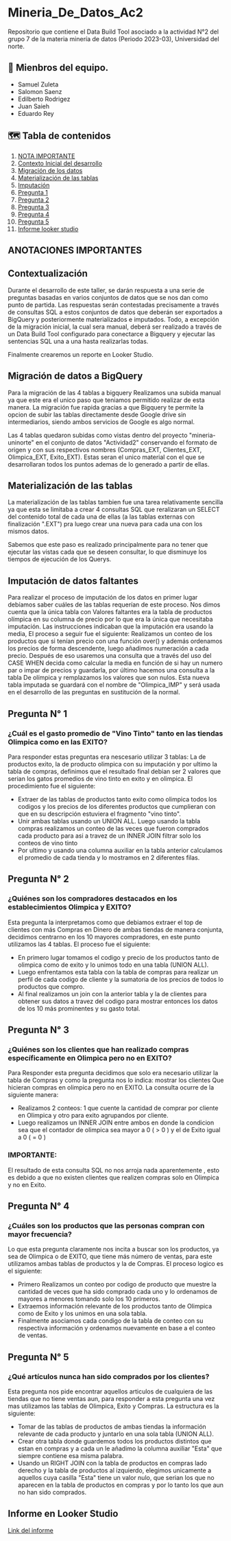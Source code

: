 # Mineria_De_Datos_Ac2
Repositorio que contiene el Data Build Tool asociado a la actividad N°2 del grupo 7 de la materia minería de datos (Periodo 2023-03), Universidad del norte.

## :construction_worker: Mienbros del equipo.
- Samuel Zuleta
- Salomon Saenz
- Edilberto Rodrigez
- Juan Saieh
- Eduardo Rey

## :world_map: Tabla de contenidos
1. [NOTA IMPORTANTE](#anotaciones-importantes)
2. [Contexto Inicial del desarrollo](#contextualización)
3. [Migración de los datos](#migración-de-datos-a-bigquery)
4. [Materialización de las tablas](#materialización-de-las-tablas)
5. [Imputación](#imputación-de-datos-faltantes)
6. [Pregunta 1](#pregunta-n-1)
7. [Pregunta 2](#pregunta-n-1)
8. [Pregunta 3](#pregunta-n-1)
9. [Pregunta 4](#pregunta-n-1)
10. [Pregunta 5](#pregunta-n-1)
11. [Informe looker studio](#informe-en-looker-studio)


## ANOTACIONES IMPORTANTES

## Contextualización 

Durante el desarrollo de este taller, se darán respuesta a una serie de preguntas basadas en varios conjuntos de datos que se nos dan como punto de partida. Las respuestas serán contestadas precisamente
a través de consultas SQL a estos conjuntos de datos que deberán ser exportados a BigQuery y posteriormente materializados e imputados. Todo, a excepción de la migración inicial, la cual sera manual, deberá 
ser realizado a través de un Data Build Tool configurado para conectarce a Bigquery y ejecutar las sentencias SQL una a una hasta realizarlas todas.

Finalmente crearemos un reporte en Looker Studio. 

## Migración de datos a BigQuery

Para la migración de las 4 tablas a bigquery Realizamos una subida manual ya que este era el unico paso que teniamos permitido realizar de esta manera. La migración fue rapida gracias a que Bigquery te permite 
la opcion de subir las tablas directamente desde Google drive sin intermediarios, siendo ambos servicios de Google es algo normal.

Las 4 tablas quedaron subidas como vistas dentro del proyecto "mineria-uninorte" en el conjunto de datos "Actividad2" conservando el formato de origen y con sus respectivos nombres (Compras_EXT, Clientes_EXT, Olimpica_EXT, Exito_EXT). Estas seran el unico material con el que se desarrollaran todos los puntos ademas de lo generado a partir de ellas.

## Materialización de las tablas

La materialización de las tablas tambien fue una tarea relativamente sencilla ya que esta se limitaba a crear 4 consultas SQL que reralizaran un SELECT del contenido total de cada una de ellas (a las tablas 
externas con finalización ".EXT") pra luego crear una nueva para cada una con los mismos datos.

Sabemos que este paso es realizado principalmente para no tener que ejecutar las vistas cada que se deseen consultar, lo que disminuye los tiempos de ejecución de los Querys.

## Imputación de datos faltantes

Para realizar el proceso de imputación de los datos en primer lugar debíamos saber cuáles de las tablas requerían de este proceso. Nos dimos cuenta que la única tabla con Valores faltantes era la tabla de productos olímpica en su columna de precio por lo que era la única que necesitaba imputación. Las instrucciones indicaban que la imputación era usando la media, El proceso a seguir fue el siguiente:
Realizamos un conteo de los productos que si tenían precio con una función over() y además ordenamos los precios de forma descendente, luego añadimos numeración a cada precio. Después de eso usaremos una consulta que a través del uso del CASE WHEN decida como calcular la media en función de si hay un numero par o impar de precios y guardarla, por último hacemos una consulta a la tabla De olímpica y remplazamos los valores que son nulos.
Esta nueva tabla imputada se guardará con el nombre de "Olimpica_IMP" y será usada en el desarrollo de las preguntas en sustitución de la normal.

## Pregunta N° 1

### ¿Cuál es el gasto promedio de "Vino Tinto" tanto en las tiendas Olimpica como en las EXITO?

Para responder estas preguntas era nescesario utilizar 3 tablas: La de productos exito, la de producto olimpica con su imputación y por ultimo la tabla de compras, definimos que el resultado final debian ser 
2 valores que serian los gatos promedios de vino tinto en exito y en olimpica. El procedimiento fue el siguiente: 

- Extraer de las tablas de productos tanto exito como olimpica todos los codigos y los precios de los diferentes productos que cumplieran con que en su descripción estuviera el fragmento "vino tinto".
- Unir ambas tablas usando un UNION ALL. Luego usando la tabla compras realizamos un conteo de las veces que fueron comprados cada producto para asi a travez de un INNER JOIN filtrar solo los conteos de vino tinto
- Por ultimo y usando una columna auxiliar en la tabla anterior calculamos el promedio de cada tienda y lo mostramos en 2 diferentes filas.

## Pregunta N° 2

### ¿Quiénes son los compradores destacados en los establecimientos Olimpica y EXITO?

Esta pregunta la interpretamos como que debiamos extraer el top de clientes con más Compras en Dinero de ambas tiendas de manera conjunta, decidimos centrarno en los 10 mayores compradores, en este punto utilizamos
las 4 tablas. El proceso fue el siguiente: 

- En primero lugar tomamos el codigo y precio de los productos tanto de olimpica como de exito y lo unimos todo en una tabla (UNION ALL).
- Luego enfrentamos esta tabla con la tabla de compras para realizar un perfil de cada codigo de cliente y la sumatoria de los precios de todos lo productos que compro.
- Al final realizamos un join con la anterior tabla y la de clientes para obtener sus datos a travez del codigo para mostrar entonces los datos de los 10 más prominentes y su gasto total.

## Pregunta N° 3

### ¿Quiénes son los clientes que han realizado compras específicamente en Olimpica pero no en EXITO?

Para Responder esta pregunta decidimos que solo era necesario utilizar la tabla de Compras y como la pregunta nos lo indica: mostrar los clientes Que hicieran compras en olimpica pero no en EXITO. La consulta 
ocurre de la siguiente manera: 

- Realizamos 2 conteos: 1 que cuente la cantidad de comprar por cliente en Olimpica y otro para exito agrupandos por cliente.
- Luego realizamos un INNER JOIN entre ambos en donde la condicion sea que el contador de olimpica sea mayor a 0 ( > 0 ) y el de Exito igual a 0 ( = 0 )

### IMPORTANTE: 

El resultado de esta consulta SQL no nos arroja nada aparentemente , esto es debido a que no existen clientes que realizen compras solo en Olimpica y no en Exito.

## Pregunta N° 4

### ¿Cuáles son los productos que las personas compran con mayor frecuencia?

Lo que esta pregunta claramente nos incita a buscar son los productos, ya sea de Olimpica o de EXITO, que tiene más número de ventas, para este utilizamos ambas tablas de productos y la de Compras. El proceso
logico es el siguiente:

- Primero Realizamos un conteo por codigo de producto que muestre la cantidad de veces que ha sido comprado cada uno y lo ordenamos de mayores a menores tomando solo los 10 primeros.
- Extraemos información relevante de los productos tanto de Olimpica como de Exito y los unimos en una sola tabla.
- Finalmente asociamos cada condigo de la tabla de conteo con su respectiva información y ordenamos nuevamente en base a el conteo de ventas.

## Pregunta N° 5

### ¿Qué artículos nunca han sido comprados por los clientes?

Esta pregunta nos pide encontrar aquellos articulos de cualquiera de las tiendas que no tiene ventas aun, para responder a esta pregunta una vez mas utilizamos las tablas de Olimpica, Exito y Compras. La 
estructura es la siguiente:

- Tomar de las tablas de productos de ambas tiendas la información relevante de cada producto y juntarlo en una sola tabla (UNION ALL).
- Crear otra tabla donde guardemos todos los productos distintos que estan en compras y a cada un le añadimo la columna auxiliar "Esta" que siempre contiene esa misma palabra.
- Usando un RIGHT JOIN con la tabla de productos en compras lado derecho y la tabla de productos al izquierdo, elegimos unicamente a aquellos cuya casilla "Esta" tiene un valor nulo, que serian los
que no aparecen en la tabla de productos en compras y por lo tanto los que aun no han sido comprados.

## Informe en Looker Studio

[Link del informe](https://lookerstudio.google.com/reporting/d9a88c7b-6a5b-4544-8214-9a86b2ca00ac/page/1mJhD)






















